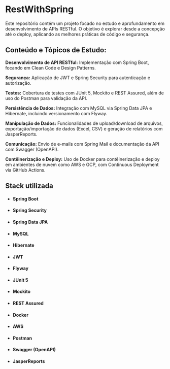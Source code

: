 # RestWithSpring

Este repositório contém um projeto focado no estudo e aprofundamento em desenvolvimento de APIs RESTful. O objetivo é explorar desde a concepção até o deploy, aplicando as melhores práticas de código e segurança.


## Conteúdo e Tópicos de Estudo:

**Desenvolvimento de API RESTful:** Implementação com Spring Boot, focando em Clean Code e Design Patterns.

**Segurança:** Aplicação de JWT e Spring Security para autenticação e autorização.

**Testes:** Cobertura de testes com JUnit 5, Mockito e REST Assured, além de uso do Postman para validação da API.

**Persistência de Dados:** Integração com MySQL via Spring Data JPA e Hibernate, incluindo versionamento com Flyway.

**Manipulação de Dados:** Funcionalidades de upload/download de arquivos, exportação/importação de dados (Excel, CSV) e geração de relatórios com JasperReports.

**Comunicação:** Envio de e-mails com Spring Mail e documentação da API com Swagger (OpenAPI).

**Contêinerização e Deploy:** Uso de Docker para contêinerização e deploy em ambientes de nuvem como AWS e GCP, com Continuous Deployment via GitHub Actions.


## Stack utilizada

* #### Spring Boot 
* #### Spring Security
* #### Spring Data JPA
* #### MySQL
* #### Hibernate
* #### JWT 
* #### Flyway
* #### JUnit 5
* #### Mockito
* #### REST Assured
* #### Docker
* #### AWS
* #### Postman
* #### Swagger (OpenAPI)
* #### JasperReports
